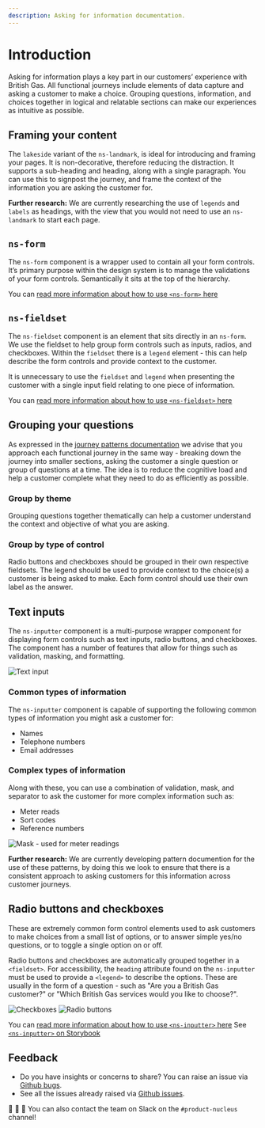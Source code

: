 ```yaml
---
description: Asking for information documentation.
---
```


# Introduction

Asking for information plays a key part in our customers’ experience with British Gas. All functional journeys include elements of data capture and asking a customer to make a choice. Grouping questions, information, and choices together in logical and relatable sections can make our experiences as intuitive as possible.

## Framing your content

The `lakeside` variant of the `ns-landmark`, is ideal for introducing and framing your pages. It is non-decorative, therefore reducing the distraction. It supports a sub-heading and heading, along with a single paragraph. You can use this to signpost the journey, and frame the context of the information you are asking the customer for.  

**Further research:** We are currently researching the use of `legends` and `labels` as headings, with the view that you would not need to use an `ns-landmark` to start each page.

## `ns-form`

The `ns-form` component is a wrapper used to contain all your form controls. It’s primary purpose within the design system is to manage the validations of your form controls. Semantically it sits at the top of the hierarchy.

You can [read more information about how to use `<ns-form>` here](https://docs.britishgas.design/components/ns-form)

## `ns-fieldset`

The `ns-fieldset` component is an element that sits directly in an `ns-form`. We use the fieldset to help group form controls such as inputs, radios, and checkboxes. Within the `fieldset` there is a `legend` element - this can help describe the form controls and provide context to the customer. 

It is unnecessary to use the `fieldset` and `legend` when presenting the customer with a single input field relating to one piece of information.

You can [read more information about how to use `<ns-fieldset>` here](https://docs.britishgas.design/components/ns-fieldset)

## Grouping your questions

As expressed in the [journey patterns documentation](https://docs.britishgas.design/patterns/journeys) we advise that you approach each functional journey in the same way - breaking down the journey into smaller sections, asking the customer a single question or group of questions at a time. The idea is to reduce the cognitive load and help a customer complete what they need to do as efficiently as possible.

### Group by theme

Grouping questions together thematically can help a customer understand the context and objective of what you are asking. 

### Group by type of control

Radio buttons and checkboxes should be grouped in their own respective fieldsets. The legend should be used to provide context to the choice(s) a customer is being asked to make. Each form control should use their own label as the answer. 

## Text inputs

The `ns-inputter` component is a multi-purpose wrapper component for displaying form controls such as text inputs, radio buttons, and checkboxes. The component has a number of features that allow for things such as validation, masking, and formatting. 

![Text input](https://user-images.githubusercontent.com/45626534/95720272-ec912780-0c68-11eb-815c-c0e57f311374.jpg)

### Common types of information

The `ns-inputter` component is capable of supporting the following common types of information you might ask a customer for:

- Names
- Telephone numbers
- Email addresses

### Complex types of information

Along with these, you can use a combination of validation, mask, and separator to ask the customer for more complex information such as:

- Meter reads
- Sort codes
- Reference numbers

![Mask - used for meter readings](https://user-images.githubusercontent.com/45626534/95720262-eac76400-0c68-11eb-9378-0009e25087cc.jpg)

**Further research:** We are currently developing pattern documention for the use of these patterns, by doing this we look to ensure that there is a consistent approach to asking customers for this information across customer journeys.

## Radio buttons and checkboxes

These are extremely common form control elements used to ask customers to make choices from a small list of options, or to answer simple yes/no questions, or to toggle a single option on or off. 

Radio buttons and checkboxes are automatically grouped together in a `<fieldset>`. For accessibility, the `heading` attribute found on the `ns-inputter` must be used to provide a `<legend>` to describe the options. These are usually in the form of a question - such as "Are you a British Gas customer?" or "Which British Gas services would you like to choose?".

![Checkboxes](https://user-images.githubusercontent.com/45626534/95720257-e9963700-0c68-11eb-8980-26d511829195.jpg)
![Radio buttons](https://user-images.githubusercontent.com/45626534/95720264-eac76400-0c68-11eb-9619-4453cb5171d1.jpg)

You can [read more information about how to use `<ns-inputter>` here](https://docs.britishgas.design/components/ns-inputter)
See [`<ns-inputter>` on Storybook](https://www.britishgas.co.uk/nucleus/demo/index.html?path=/story/form-ns-inputter--text-input)

## Feedback

* Do you have insights or concerns to share? You can raise an issue via [Github bugs](https://github.com/ConnectedHomes/nucleus/issues/new?assignees=&labels=Bug&template=a--bug-report.md&title=[bug]%20[patterns-asking-for-information]).
* See all the issues already raised via [Github issues](https://github.com/connectedHomes/nucleus/issues?utf8=%E2%9C%93&q=is%3Aopen+is%3Aissue+label%3ABug+[patterns-asking-for-information]).

💩 🎉 🦄 You can also contact the team on Slack on the `#product-nucleus` channel!
